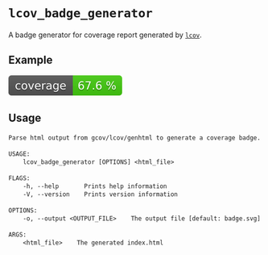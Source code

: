 # `lcov_badge_generator`

A badge generator for coverage report generated by [`lcov`](http://ltp.sourceforge.net/coverage/lcov.php).

## Example

![badge](assets/badge.svg)

## Usage

```
Parse html output from gcov/lcov/genhtml to generate a coverage badge.

USAGE:
    lcov_badge_generator [OPTIONS] <html_file>

FLAGS:
    -h, --help       Prints help information
    -V, --version    Prints version information

OPTIONS:
    -o, --output <OUTPUT_FILE>    The output file [default: badge.svg]

ARGS:
    <html_file>    The generated index.html
```
